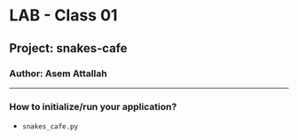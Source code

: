 # LAB - Class 01
## Project: snakes-cafe
### Author: Asem Attallah
<hr></hr>

### How to initialize/run your application?
* <code>snakes_cafe.py</code>
